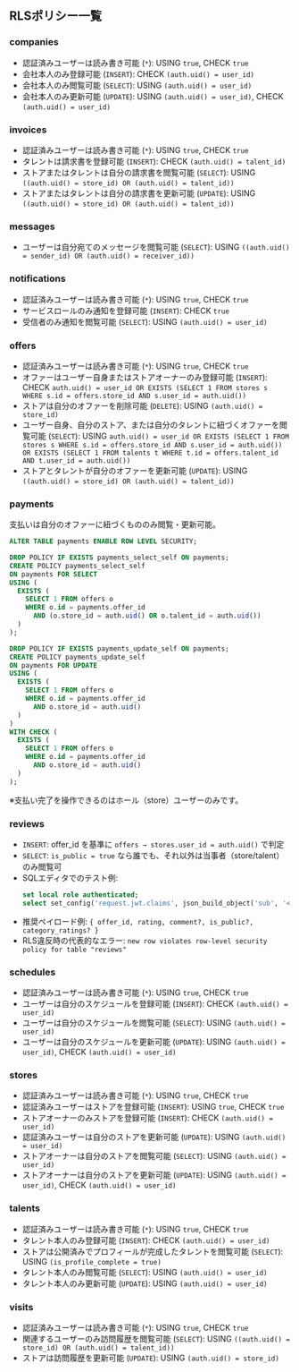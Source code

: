 ## RLSポリシー一覧

### companies
- 認証済みユーザーは読み書き可能 (`*`): USING `true`, CHECK `true`
- 会社本人のみ登録可能 (`INSERT`): CHECK `(auth.uid() = user_id)`
- 会社本人のみ閲覧可能 (`SELECT`): USING `(auth.uid() = user_id)`
- 会社本人のみ更新可能 (`UPDATE`): USING `(auth.uid() = user_id)`, CHECK `(auth.uid() = user_id)`

### invoices
- 認証済みユーザーは読み書き可能 (`*`): USING `true`, CHECK `true`
- タレントは請求書を登録可能 (`INSERT`): CHECK `(auth.uid() = talent_id)`
- ストアまたはタレントは自分の請求書を閲覧可能 (`SELECT`): USING `((auth.uid() = store_id) OR (auth.uid() = talent_id))`
- ストアまたはタレントは自分の請求書を更新可能 (`UPDATE`): USING `((auth.uid() = store_id) OR (auth.uid() = talent_id))`

### messages
- ユーザーは自分宛てのメッセージを閲覧可能 (`SELECT`): USING `((auth.uid() = sender_id) OR (auth.uid() = receiver_id))`

### notifications
- 認証済みユーザーは読み書き可能 (`*`): USING `true`, CHECK `true`
- サービスロールのみ通知を登録可能 (`INSERT`): CHECK `true`
- 受信者のみ通知を閲覧可能 (`SELECT`): USING `(auth.uid() = user_id)`

### offers
- 認証済みユーザーは読み書き可能 (`*`): USING `true`, CHECK `true`
- オファーはユーザー自身またはストアオーナーのみ登録可能 (`INSERT`): CHECK `auth.uid() = user_id OR EXISTS (SELECT 1 FROM stores s WHERE s.id = offers.store_id AND s.user_id = auth.uid())`
- ストアは自分のオファーを削除可能 (`DELETE`): USING `(auth.uid() = store_id)`
- ユーザー自身、自分のストア、または自分のタレントに紐づくオファーを閲覧可能 (`SELECT`): USING `auth.uid() = user_id OR EXISTS (SELECT 1 FROM stores s WHERE s.id = offers.store_id AND s.user_id = auth.uid()) OR EXISTS (SELECT 1 FROM talents t WHERE t.id = offers.talent_id AND t.user_id = auth.uid())`
- ストアとタレントが自分のオファーを更新可能 (`UPDATE`): USING `((auth.uid() = store_id) OR (auth.uid() = talent_id))`

### payments
支払いは自分のオファーに紐づくもののみ閲覧・更新可能。

```sql
ALTER TABLE payments ENABLE ROW LEVEL SECURITY;

DROP POLICY IF EXISTS payments_select_self ON payments;
CREATE POLICY payments_select_self
ON payments FOR SELECT
USING (
  EXISTS (
    SELECT 1 FROM offers o
    WHERE o.id = payments.offer_id
      AND (o.store_id = auth.uid() OR o.talent_id = auth.uid())
  )
);

DROP POLICY IF EXISTS payments_update_self ON payments;
CREATE POLICY payments_update_self
ON payments FOR UPDATE
USING (
  EXISTS (
    SELECT 1 FROM offers o
    WHERE o.id = payments.offer_id
      AND o.store_id = auth.uid()
  )
)
WITH CHECK (
  EXISTS (
    SELECT 1 FROM offers o
    WHERE o.id = payments.offer_id
      AND o.store_id = auth.uid()
  )
);
```

※支払い完了を操作できるのはホール（store）ユーザーのみです。

### reviews
- `INSERT`: offer_id を基準に `offers → stores.user_id = auth.uid()` で判定
- `SELECT`: `is_public = true` なら誰でも、それ以外は当事者（store/talent）のみ閲覧可
- SQLエディタでのテスト例:
  ```sql
  set local role authenticated;
  select set_config('request.jwt.claims', json_build_object('sub', '<ユーザーID>')::text, true);
  ```
- 推奨ペイロード例: `{ offer_id, rating, comment?, is_public?, category_ratings? }`
- RLS違反時の代表的なエラー: `new row violates row-level security policy for table "reviews"`

### schedules
- 認証済みユーザーは読み書き可能 (`*`): USING `true`, CHECK `true`
- ユーザーは自分のスケジュールを登録可能 (`INSERT`): CHECK `(auth.uid() = user_id)`
- ユーザーは自分のスケジュールを閲覧可能 (`SELECT`): USING `(auth.uid() = user_id)`
- ユーザーは自分のスケジュールを更新可能 (`UPDATE`): USING `(auth.uid() = user_id)`, CHECK `(auth.uid() = user_id)`

### stores
- 認証済みユーザーは読み書き可能 (`*`): USING `true`, CHECK `true`
- 認証済みユーザーはストアを登録可能 (`INSERT`): USING `true`, CHECK `true`
- ストアオーナーのみストアを登録可能 (`INSERT`): CHECK `(auth.uid() = user_id)`
- 認証済みユーザーは自分のストアを更新可能 (`UPDATE`): USING `(auth.uid() = user_id)`
- ストアオーナーは自分のストアを閲覧可能 (`SELECT`): USING `(auth.uid() = user_id)`
- ストアオーナーは自分のストアを更新可能 (`UPDATE`): USING `(auth.uid() = user_id)`, CHECK `(auth.uid() = user_id)`

### talents
- 認証済みユーザーは読み書き可能 (`*`): USING `true`, CHECK `true`
- タレント本人のみ登録可能 (`INSERT`): CHECK `(auth.uid() = user_id)`
- ストアは公開済みでプロフィールが完成したタレントを閲覧可能 (`SELECT`): USING `(is_profile_complete = true)`
- タレント本人のみ閲覧可能 (`SELECT`): USING `(auth.uid() = user_id)`
- タレント本人のみ更新可能 (`UPDATE`): USING `(auth.uid() = user_id)`

### visits
- 認証済みユーザーは読み書き可能 (`*`): USING `true`, CHECK `true`
- 関連するユーザーのみ訪問履歴を閲覧可能 (`SELECT`): USING `((auth.uid() = store_id) OR (auth.uid() = talent_id))`
- ストアは訪問履歴を更新可能 (`UPDATE`): USING `(auth.uid() = store_id)`
